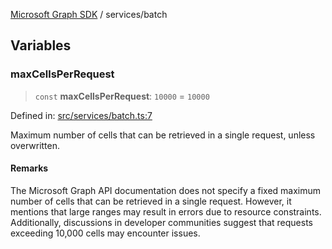 [Microsoft Graph SDK](../modules.md) / services/batch

## Variables

### maxCellsPerRequest

> `const` **maxCellsPerRequest**: `10000` = `10000`

Defined in: [src/services/batch.ts:7](https://github.com/Future-Secure-AI/microsoft-graph/blob/6f587d043e8277194e9b2feca914ab2cba9d258d/src/services/batch.ts#L7)

Maximum number of cells that can be retrieved in a single request, unless overwritten.

#### Remarks

The Microsoft Graph API documentation does not specify a fixed maximum number of cells that can be retrieved in a single request.
However, it mentions that large ranges may result in errors due to resource constraints. Additionally, discussions in developer
communities suggest that requests exceeding 10,000 cells may encounter issues.
